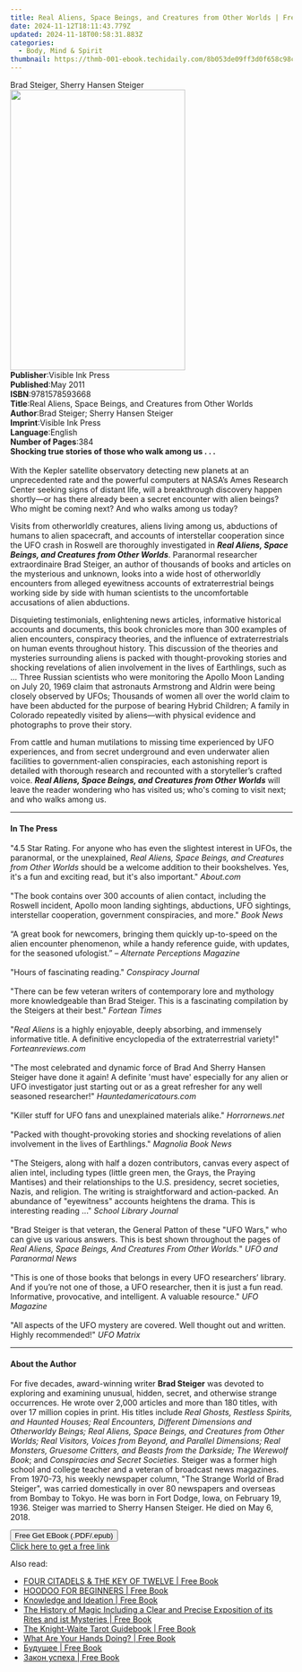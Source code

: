 ```yaml
---
title: Real Aliens, Space Beings, and Creatures from Other Worlds | Free Book
date: 2024-11-12T18:11:43.779Z
updated: 2024-11-18T00:58:31.883Z
categories:
  - Body, Mind & Spirit
thumbnail: https://thmb-001-ebook.techidaily.com/8b053de09ff3d0f658c98cab503041e25748c366cb198a9e490d0ce8e049c4ef.jpg
---
```

<main id="book-container">
  <div class="flex flex-col">
    <div class="book-brief flex-1 py-6 px-4 sm:p-6 md:py-10 md:px-8">
      <!-- brief-->
      <div class="book-brief-main">Brad Steiger, Sherry Hansen Steiger</div>
    </div>
    <div
      class="book-meta-info flex-1 grid gap-4 col-start-1 col-end-3 row-start-1 sm:mb-6 sm:grid-cols-4 lg:gap-6 lg:col-start-2 lg:row-end-6 lg:row-span-6 lg:mb-0"
    >
      <div
        class="book-meta-info-left place-content-center mt-4 p-4 text-sm leading-6 col-start-2 col-span-2 dark:text-slate-400"
      >
        <img
          class="w-full h-500 object-cover rounded-lg sm:h-255 sm:col-span-2 lg:col-span-full"
          src="https://img-001-ebook.techidaily.com/0192a30046762e151f72b5a2605cdc2dafa3742c0fd925741bc5ccf11d5c9dea.jpg"
          alt=""
          width="312"
          height="500"
        />
      </div>
      <div
        class="book-meta-info-right mt-2 col-start-1 row-start-2 col-span-3 self-center"
      >
        <!-- meta data  -->
        <div class="flex flex-col px-4 md:px-8">
          <div class="flex-1">
            <strong>Publisher</strong>:<span class="px-2"
              >Visible Ink Press</span
            >
          </div>
          <div class="flex-1">
            <strong>Published</strong>:<span class="px-2">May 2011</span>
          </div>
          <div class="flex-1">
            <strong>ISBN</strong>:<span class="px-2">9781578593668</span>
          </div>
          <div class="flex-1">
            <strong>Title</strong>:<span class="px-2"
              >Real Aliens, Space Beings, and Creatures from Other Worlds</span
            >
          </div>
          <div class="flex-1">
            <strong>Author</strong>:<span class="px-2"
              >Brad Steiger; Sherry Hansen Steiger</span
            >
          </div>
          <div class="flex-1">
            <strong>Imprint</strong>:<span class="px-2">Visible Ink Press</span>
          </div>
          <div class="flex-1">
            <strong>Language</strong>:<span class="px-2">English</span>
          </div>
          <div class="flex-1">
            <strong>Number of Pages</strong>:<span class="px-2">384</span>
          </div>
        </div>
      </div>
    </div>
    <div class="book-description flex-1 py-6 px-4 sm:p-6 md:py-10 md:px-8">
      <div class="book-description-main">
        <div accordion-content="" id="description">
          <b>Shocking true stories of those who walk among us . . .</b
          ><br /><br />With the Kepler satellite observatory detecting new
          planets at an unprecedented rate and the powerful computers at NASA’s
          Ames Research Center seeking signs of distant life, will a
          breakthrough discovery happen shortly—or has there already been a
          secret encounter with alien beings? Who might be coming next? And who
          walks among us today?
          <p>
            Visits from otherworldly creatures, aliens living among us,
            abductions of humans to alien spacecraft, and accounts of
            interstellar cooperation since the UFO crash in Roswell are
            thoroughly investigated in
            <b
              ><i
                >Real Aliens, Space Beings, and Creatures from Other Worlds</i
              ></b
            >. Paranormal researcher extraordinaire Brad Steiger, an author of
            thousands of books and articles on the mysterious and unknown, looks
            into a wide host of otherworldly encounters from alleged eyewitness
            accounts of extraterrestrial beings working side by side with human
            scientists to the uncomfortable accusations of alien abductions.
          </p>
          <p>
            Disquieting testimonials, enlightening news articles, informative
            historical accounts and documents, this book chronicles more than
            300 examples of alien encounters, conspiracy theories, and the
            influence of extraterrestrials on human events throughout history.
            This discussion of the theories and mysteries surrounding aliens is
            packed with thought-provoking stories and shocking revelations of
            alien involvement in the lives of Earthlings, such as … Three
            Russian scientists who were monitoring the Apollo Moon Landing on
            July 20, 1969 claim that astronauts Armstrong and Aldrin were being
            closely observed by UFOs; Thousands of women all over the world
            claim to have been abducted for the purpose of bearing Hybrid
            Children; A family in Colorado repeatedly visited by aliens—with
            physical evidence and photographs to prove their story.
          </p>
          <p>
            From cattle and human mutilations to missing time experienced by UFO
            experiences, and from secret underground and even underwater alien
            facilities to government-alien conspiracies, each astonishing report
            is detailed with thorough research and recounted with a
            storyteller’s crafted voice.
            <i
              ><b
                >Real Aliens, Space Beings, and Creatures from Other Worlds</b
              ></i
            >
            will leave the reader wondering who has visited us; who's coming to
            visit next; and who walks among us.
          </p>
        </div>
        <div class="accordion-fader"></div>
      </div>
    </div>
    <div class="book-excerpts flex-1 py-6 px-4 sm:p-6 md:py-10 md:px-8">
      <!-- excerpts-->
      <div class="book-excerpts-main">
        <hr />
        <h4 class="placeholder placeholder-heading">
          <span>In The Press</span>
        </h4>
        <p>
          "4.5 Star Rating. For anyone who has even the slightest interest in
          UFOs, the paranormal, or the unexplained,
          <i>Real Aliens, Space Beings, and Creatures from Other Worlds </i
          >should be a welcome addition to their bookshelves. Yes, it's a fun
          and exciting read, but it's also important." <i>About.com</i
          ><br /><br />"The book contains over 300 accounts of alien contact,
          including the Roswell incident, Apollo moon landing sightings,
          abductions, UFO sightings, interstellar cooperation, government
          conspiracies, and more." <i>Book News</i><br /><br />“A great book for
          newcomers, bringing them quickly up-to-speed on the alien encounter
          phenomenon, while a handy reference guide, with updates, for the
          seasoned ufologist.” – <i>Alternate Perceptions Magazine</i
          ><br /><br />"Hours of fascinating reading." <i>Conspiracy Journal</i
          ><br /><br />"There can be few veteran writers of contemporary lore
          and mythology more knowledgeable than Brad Steiger. This is a
          fascinating compilation by the Steigers at their best."
          <i>Fortean Times</i><br /><br />"<i>Real Aliens</i> is a highly
          enjoyable, deeply absorbing, and immensely informative title. A
          definitive encyclopedia of the extraterrestrial variety!"
          <i>Forteanreviews.com</i><br /><br />"The most celebrated and dynamic
          force of Brad And Sherry Hansen Steiger have done it again! A definite
          'must have' especially for any alien or UFO investigator just starting
          out or as a great refresher for any well seasoned researcher!"
          <i>Hauntedamericatours.com</i><br /><br />"Killer stuff for UFO fans
          and unexplained materials alike." <i>Horrornews.net</i
          ><br /><br />"Packed with thought-provoking stories and shocking
          revelations of alien involvement in the lives of Earthlings."
          <i>Magnolia Book News</i><br /><br />"The Steigers, along with half a
          dozen contributors, canvas every aspect of alien intel, including
          types (little green men, the Grays, the Praying Mantises) and their
          relationships to the U.S. presidency, secret societies, Nazis, and
          religion. The writing is straightforward and action-packed. An
          abundance of "eyewitness" accounts heightens the drama. This is
          interesting reading ..." <i>School Library Journal</i
          ><br /><br />"Brad Steiger is that veteran, the General Patton of
          these "UFO Wars," who can give us various answers. This is best shown
          throughout the pages of
          <i>Real Aliens, Space Beings, And Creatures From Other Worlds.</i>"
          <i>UFO and Paranormal News</i><br /><br />"This is one of those books
          that belongs in every UFO researchers’ library. And if you’re not one
          of those, a UFO researcher, then it is just a fun read. Informative,
          provocative, and intelligent. A valuable resource." <i>UFO Magazine</i
          ><br /><br />"All aspects of the UFO mystery are covered. Well thought
          out and written. Highly recommended!" <i>UFO Matrix</i><br />
        </p>
      </div>
    </div>
    <div class="book-about-author flex-1 py-6 px-4 sm:p-6 md:py-10 md:px-8">
      <!-- about author-->
      <div class="book-main-author-main">
        <hr />
        <h4 class="placeholder placeholder-heading">
          <span>About the Author</span>
        </h4>
        <p>
          For five decades, award-winning writer <b>Brad Steiger</b> was devoted
          to exploring and examining unusual, hidden, secret, and otherwise
          strange occurrences. He wrote over 2,000 articles and more than 180
          titles, with over 17 million copies in print. His titles include
          <i
            >Real Ghosts, Restless Spirits, and Haunted Houses; Real Encounters,
            Different Dimensions and Otherworldy Beings; Real Aliens, Space
            Beings, and Creatures from Other Worlds; Real Visitors, Voices from
            Beyond, and Parallel Dimensions; Real Monsters, Gruesome Critters,
            and Beasts from the Darkside; The Werewolf Book</i
          >; and <i>Conspiracies and Secret Societies</i>. Steiger was a former
          high school and college teacher and a veteran of broadcast news
          magazines. From 1970-73, his weekly newspaper column, "The Strange
          World of Brad Steiger", was carried domestically in over 80 newspapers
          and overseas from Bombay to Tokyo. He was born in Fort Dodge, Iowa, on
          February 19, 1936. Steiger was married to Sherry Hansen Steiger. He
          died on May 6, 2018.
        </p>
      </div>
    </div>
    <div class="book-free-get flex-1 py-6 px-4 sm:p-6 md:py-10 md:px-8">
      <button
        id="btn-free-get"
        class="bg-blue-500 hover:bg-blue-700 text-white font-bold py-2 px-4 rounded"
      >
        Free Get EBook (.PDF/.epub)
      </button>
      <div id="countdown-display" class="px-2 text-lg mt-2"></div>
      <a
        id="free-link"
        class="hidden bg-blue-500 hover:bg-blue-700 text-white font-bold py-2 px-4 rounded"
        href="https://www.ebooks.com/en-us/book/96489643/real-aliens-space-beings-and-creatures-from-other-worlds/brad-steiger/"
        target="_blank"
        >Click here to get a free link</a
      >
    </div>
    <script>
      let countdownTime = 0;
      let countdownInterval = null;
      document
        .getElementById('btn-free-get')
        .addEventListener('click', startCountdown);
      function startCountdown() {
        countdownTime = new Date().getTime() + 60000 * 3;
        countdownInterval = setInterval(updateCountdown, 1000);
        document.getElementById('btn-free-get').disabled = true;
        document
          .getElementById('btn-free-get')
          .classList.add('bg-gray-500', 'cursor-not-allowed');
      }
      function updateCountdown() {
        let currentTime = new Date().getTime();
        let timeLeft = countdownTime - currentTime;
        let secondsLeft = Math.floor(timeLeft / 1000);
        document.getElementById('countdown-display').innerHTML =
          `Remaining time: ${secondsLeft} seconds.`;
        if (secondsLeft <= 0) {
          clearInterval(countdownInterval);
          document.getElementById('btn-free-get').classList.add('hidden');
          document.getElementById('free-link').classList.remove('hidden');
          document.getElementById('countdown-display').innerHTML = '';
        }
      }
    </script>
  </div>
</main>

<ins class="adsbygoogle"
      style="display:block"
      data-ad-client="ca-pub-7571918770474297"
      data-ad-slot="8358498916"
      data-ad-format="auto"
      data-full-width-responsive="true"></ins>
    

<span class="atpl-alsoreadstyle">Also read:</span>
<div><ul>
<li><a href="https://novels-ebooks.techidaily.com/210822908-9781088118030-four-citadels-the-key-of-twelve/"><u>FOUR CITADELS & THE KEY OF TWELVE | Free Book</u></a></li>
<li><a href="https://novels-ebooks.techidaily.com/210824190-9783988312815-hoodoo-for-beginners/"><u>HOODOO FOR BEGINNERS | Free Book</u></a></li>
<li><a href="https://novels-ebooks.techidaily.com/210823607-9781394208609-knowledge-and-ideation/"><u>Knowledge and Ideation | Free Book</u></a></li>
<li><a href="https://novels-ebooks.techidaily.com/210823529-9783988263049-the-history-of-magic-including-a-clear-and-precise-exposition-of-its-rites-and-ist-mysteries/"><u>The History of Magic Including a Clear and Precise Exposition of its Rites and ist Mysteries | Free Book</u></a></li>
<li><a href="https://novels-ebooks.techidaily.com/210823670-9781399807371-the-knight-waite-tarot-guidebook/"><u>The Knight-Waite Tarot Guidebook | Free Book</u></a></li>
<li><a href="https://novels-ebooks.techidaily.com/210822443-9798886857399-what-are-your-hands-doing/"><u>What Are Your Hands Doing? | Free Book</u></a></li>
<li><a href="https://novels-ebooks.techidaily.com/210822954-9781960466051-budushee/"><u>Будущее | Free Book</u></a></li>
<li><a href="https://novels-ebooks.techidaily.com/210824571-9781685680398-zakon-uspeha/"><u>Закон успеха | Free Book</u></a></li>
</ul></div>

